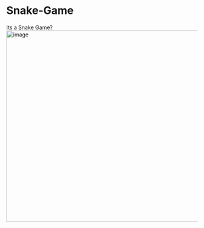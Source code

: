 # Snake-Game
Its a Snake Game?
<img width="959" height="505" alt="image" src="https://github.com/user-attachments/assets/49195dd0-6f45-467a-85ed-1d454c2b81e5" />
